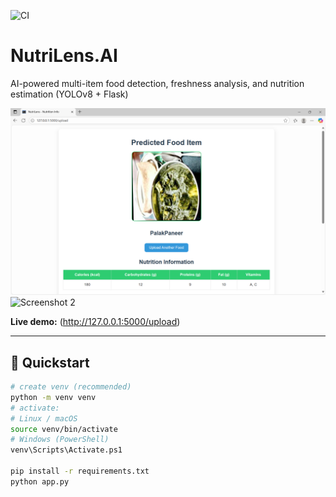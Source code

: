![CI](https://github.com/kotlaamulya/NutriLens.AI/actions/workflows/ci.yml/badge.svg)

# NutriLens.AI
AI-powered multi-item food detection, freshness analysis, and nutrition estimation (YOLOv8 + Flask)

![Screenshot 1](docs/Screenshot%202025-09-13%20142156.png)
![Screenshot 2](docs/Screenshot%202025-09-13%20142210.png)

**Live demo:** (http://127.0.0.1:5000/upload)

---

## 🚀 Quickstart
```bash
# create venv (recommended)
python -m venv venv
# activate:
# Linux / macOS
source venv/bin/activate
# Windows (PowerShell)
venv\Scripts\Activate.ps1

pip install -r requirements.txt
python app.py
